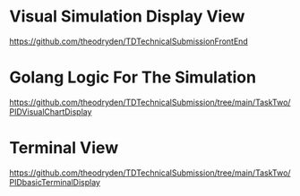 # Visual Simulation Display View
https://github.com/theodryden/TDTechnicalSubmissionFrontEnd

# Golang Logic For The Simulation 
https://github.com/theodryden/TDTechnicalSubmission/tree/main/TaskTwo/PIDVisualChartDisplay

# Terminal View
https://github.com/theodryden/TDTechnicalSubmission/tree/main/TaskTwo/PIDbasicTerminalDisplay
